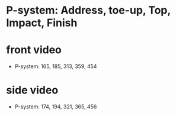 # P-system: Address, toe-up, Top, Impact, Finish

# front video

* P-system: 165, 185, 313, 359, 454

# side video

* P-system: 174, 194, 321, 365, 456

